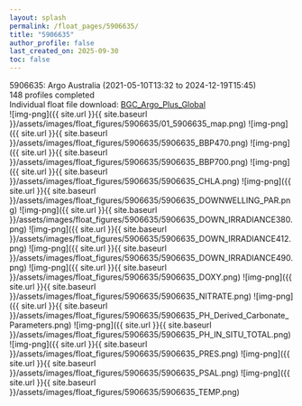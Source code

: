 ```yaml
---
layout: splash
permalink: /float_pages/5906635/
title: "5906635"
author_profile: false
last_created_on: 2025-09-30
toc: false
---
```

 
5906635: Argo Australia (2021-05-10T13:32 to 2024-12-19T15:45)\
148 profiles completed\
Individual float file download: [BGC_Argo_Plus_Global](https://ftp.soest.hawaii.edu/bgc_argo_plus/Individual_Floats/outliers_removed/5906635_Sprof_processed.nc)\
![img-png]({{ site.url }}{{ site.baseurl }}/assets/images/float_figures/5906635/01_5906635_map.png)
![img-png]({{ site.url }}{{ site.baseurl }}/assets/images/float_figures/5906635/5906635_BBP470.png)
![img-png]({{ site.url }}{{ site.baseurl }}/assets/images/float_figures/5906635/5906635_BBP700.png)
![img-png]({{ site.url }}{{ site.baseurl }}/assets/images/float_figures/5906635/5906635_CHLA.png)
![img-png]({{ site.url }}{{ site.baseurl }}/assets/images/float_figures/5906635/5906635_DOWNWELLING_PAR.png)
![img-png]({{ site.url }}{{ site.baseurl }}/assets/images/float_figures/5906635/5906635_DOWN_IRRADIANCE380.png)
![img-png]({{ site.url }}{{ site.baseurl }}/assets/images/float_figures/5906635/5906635_DOWN_IRRADIANCE412.png)
![img-png]({{ site.url }}{{ site.baseurl }}/assets/images/float_figures/5906635/5906635_DOWN_IRRADIANCE490.png)
![img-png]({{ site.url }}{{ site.baseurl }}/assets/images/float_figures/5906635/5906635_DOXY.png)
![img-png]({{ site.url }}{{ site.baseurl }}/assets/images/float_figures/5906635/5906635_NITRATE.png)
![img-png]({{ site.url }}{{ site.baseurl }}/assets/images/float_figures/5906635/5906635_PH_Derived_Carbonate_Parameters.png)
![img-png]({{ site.url }}{{ site.baseurl }}/assets/images/float_figures/5906635/5906635_PH_IN_SITU_TOTAL.png)
![img-png]({{ site.url }}{{ site.baseurl }}/assets/images/float_figures/5906635/5906635_PRES.png)
![img-png]({{ site.url }}{{ site.baseurl }}/assets/images/float_figures/5906635/5906635_PSAL.png)
![img-png]({{ site.url }}{{ site.baseurl }}/assets/images/float_figures/5906635/5906635_TEMP.png)
